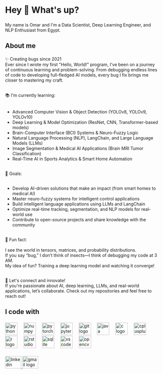 <h1 align="left">Hey 👋 What's up?</h1>

###

<p align="left">My name is Omar and I'm a Data Scientist, Deep Learning Engineer, and NLP Enthusiast from Egypt.</p>

###

<h2 align="left">About me</h2>

###

<p align="left">
✨ Creating bugs since 2021<br>
Ever since I wrote my first "Hello, World!" program, I've been on a journey of continuous learning and problem-solving. From debugging endless lines of code to developing full-fledged AI models, every bug I fix brings me closer to mastering my craft.<br><br>

📚 I'm currently learning:<br><br>
- Advanced Computer Vision & Object Detection (YOLOv8, YOLOv9, YOLOv10)<br>
- Deep Learning & Model Optimization (ResNet, CNN, Transformer-based models)<br>
- Brain-Computer Interface (BCI) Systems & Neuro-Fuzzy Logic<br>
- Natural Language Processing (NLP), LangChain, and Large Language Models (LLMs)<br>
- Image Segmentation & Medical AI Applications (Brain MRI Tumor Classification)<br>
- Real-Time AI in Sports Analytics & Smart Home Automation<br><br>

🎯 Goals:<br><br>
- Develop AI-driven solutions that make an impact (from smart homes to medical AI)<br>
- Master neuro-fuzzy systems for intelligent control applications<br>
- Build intelligent language applications using LLMs and LangChain<br>
- Optimize real-time tracking, segmentation, and NLP models for real-world use<br>
- Contribute to open-source projects and share knowledge with the community<br><br>

🎲 Fun fact:<br><br>
I see the world in tensors, matrices, and probability distributions.<br>
If you say “bug,” I don’t think of insects—I think of debugging my code at 3 AM.<br>
My idea of fun? Training a deep learning model and watching it converge!<br><br>

🚀 Let's connect and innovate!<br>
If you're passionate about AI, deep learning, LLMs, and real-world applications, let’s collaborate. Check out my repositories and feel free to reach out!
</p>

###

<h2 align="left">I code with</h2>

###

<div align="left">
  <img src="https://cdn.jsdelivr.net/gh/devicons/devicon/icons/python/python-original.svg" height="40" alt="python logo"  />
  <img width="12" />
  <img src="https://cdn.jsdelivr.net/gh/devicons/devicon/icons/numpy/numpy-original.svg" height="40" alt="numpy logo"  />
  <img width="12" />
  <img src="https://cdn.jsdelivr.net/gh/devicons/devicon/icons/pytorch/pytorch-original.svg" height="40" alt="pytorch logo"  />
  <img width="12" />
  <img src="https://cdn.jsdelivr.net/gh/devicons/devicon/icons/jupyter/jupyter-original.svg" height="40" alt="jupyter logo"  />
  <img width="12" />
  <img src="https://cdn.jsdelivr.net/gh/devicons/devicon/icons/git/git-original.svg" height="40" alt="git logo"  />
  <img width="12" />
  <img src="https://cdn.jsdelivr.net/gh/devicons/devicon/icons/java/java-original.svg" height="40" alt="java logo"  />
  <img width="12" />
  <img src="https://cdn.jsdelivr.net/gh/devicons/devicon/icons/c/c-original.svg" height="40" alt="c logo"  />
  <img width="12" />
  <img src="https://cdn.jsdelivr.net/gh/devicons/devicon/icons/cplusplus/cplusplus-original.svg" height="40" alt="cplusplus logo"  />
  <img width="12" />
  <img src="https://cdn.jsdelivr.net/gh/devicons/devicon/icons/r/r-original.svg" height="40" alt="r logo"  />
  <img width="12" />
  <img src="https://cdn.jsdelivr.net/gh/devicons/devicon/icons/rstudio/rstudio-original.svg" height="40" alt="rstudio logo"  />
  <img width="12" />
  <img src="https://cdn.jsdelivr.net/gh/devicons/devicon/icons/sqlite/sqlite-original.svg" height="40" alt="sqlite logo"  />
  <img width="12" />
  <img src="https://cdn.jsdelivr.net/gh/devicons/devicon/icons/vscode/vscode-original.svg" height="40" alt="vscode logo"  />
  <img width="12" />
  <img src="https://cdn.jsdelivr.net/gh/devicons/devicon/icons/opencv/opencv-original.svg" height="40" alt="opencv logo"  />
</div>

###

<div align="left">
  <a href="https://www.linkedin.com/in/omarali14/" target="_blank">
    <img src="https://raw.githubusercontent.com/maurodesouza/profile-readme-generator/master/src/assets/icons/social/linkedin/default.svg" width="52" height="40" alt="linkedin logo"  />
  </a>
  <a href="mailto:omaaralii14@gmail.com" target="_blank">
    <img src="https://raw.githubusercontent.com/maurodesouza/profile-readme-generator/master/src/assets/icons/social/gmail/default.svg" width="52" height="40" alt="gmail logo"  />
  </a>
</div>

###
